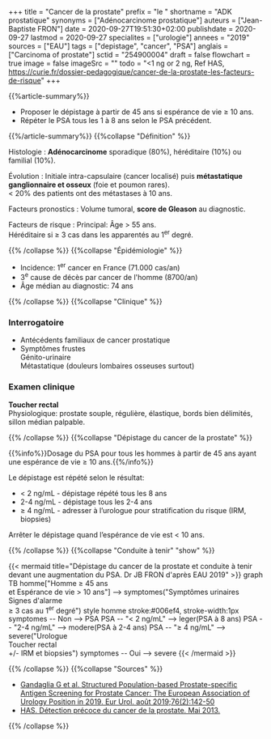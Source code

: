 +++
title = "Cancer de la prostate"
prefix = "le "
shortname = "ADK prostatique"
synonyms = ["Adénocarcinome prostatique"]
auteurs = ["Jean-Baptiste FRON"]
date = 2020-09-27T19:51:30+02:00
publishdate = 2020-09-27
lastmod = 2020-09-27
specialites = ["urologie"]
annees = "2019"
sources = ["EAU"]
tags = ["depistage", "cancer", "PSA"]
anglais = ["Carcinoma of prostate"]
sctid = "254900004"
draft = false
flowchart = true
image = false
imageSrc = ""
todo = "<1 ng or 2 ng, Ref HAS, https://curie.fr/dossier-pedagogique/cancer-de-la-prostate-les-facteurs-de-risque"
+++

{{%article-summary%}}

- Proposer le dépistage à partir de 45 ans si espérance de vie ≥ 10 ans.
- Répéter le PSA tous les 1 à 8 ans selon le PSA précédent.

{{%/article-summary%}}
{{%collapse "Définition" %}}

Histologie
: **Adénocarcinome** sporadique (80%), héréditaire (10%) ou familial (10%).

Évolution
: Initiale intra-capsulaire (cancer localisé) puis **métastatique ganglionnaire et osseux** (foie et poumon rares).  
< 20% des patients ont des métastases à 10 ans.

Facteurs pronostics
: Volume tumoral, **score de Gleason** au diagnostic.

Facteurs de risque
: Principal: Âge > 55 ans.  
Héréditaire si ≥ 3 cas dans les apparentés au 1<sup>er</sup> degré.

{{% /collapse %}}
{{%collapse "Épidémiologie" %}}

- Incidence: 1<sup>er</sup> cancer en France (71.000 cas/an)
- 3<sup>e</sup> cause de décès par cancer de l'homme (8700/an)
- Âge médian au diagnostic: 74 ans

{{% /collapse %}}
{{%collapse "Clinique" %}}

### Interrogatoire

- Antécédents familiaux de cancer prostatique
- Symptômes frustes  
Génito-urinaire  
Métastatique (douleurs lombaires osseuses surtout)

### Examen clinique

**Toucher rectal**  
Physiologique: prostate souple, régulière, élastique, bords bien délimités, sillon médian palpable.

{{% /collapse %}}
{{%collapse "Dépistage du cancer de la prostate" %}}

{{%info%}}Dosage du PSA pour tous les hommes à partir de 45 ans ayant une espérance de vie ≥ 10 ans.{{%/info%}}

Le dépistage est répété selon le résultat:

- < 2 ng/mL - dépistage répété tous les 8 ans
- 2-4 ng/mL - dépistage tous les 2-4 ans
- ≥ 4 ng/mL - adresser à l’urologue pour stratification du risque (IRM, biopsies)

Arrêter le dépistage quand l’espérance de vie est < 10 ans.

{{% /collapse %}}
{{%collapse "Conduite à tenir" "show" %}}

{{< mermaid title="Dépistage du cancer de la prostate et conduite à tenir devant une augmentation du PSA. Dr JB FRON d'après EAU 2019" >}}
graph TB
  homme["Homme ≥ 45 ans<br>et Espérance de vie > 10 ans"] --> symptomes("Symptômes urinaires<br>Signes d'alarme<br>≥ 3 cas au 1<sup>er</sup> degré")
  style homme stroke:#006ef4, stroke-width:1px
    symptomes -- Non --> PSA
      PSA -- "&lt; 2 ng/mL" --> leger(PSA à 8 ans)
      PSA -- "2-4 ng/mL" --> modere(PSA à 2-4 ans)
      PSA -- "≥ 4 ng/mL" --> severe("Urologue<br>Toucher rectal<br>+/- IRM et biopsies")
    symptomes -- Oui --> severe
{{< /mermaid >}}

{{% /collapse %}}
{{%collapse "Sources" %}}

- [Gandaglia G et al. Structured Population-based Prostate-specific Antigen Screening for Prostate Cancer: The European Association of Urology Position in 2019. Eur Urol. août 2019;76(2):142-50](https://www.europeanurology.com/article/S0302-2838(19)30347-1/fulltext)
- [HAS. Détection précoce du cancer de la prostate. Mai 2013.](https://www.has-sante.fr/upload/docs/application/pdf/2013-07/referentieleps_format2clic_kc_prostate_vfinale.pdf)

{{% /collapse %}}
